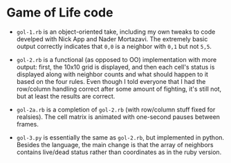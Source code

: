 # Game of Life code

* `gol-1.rb` is an object-oriented take, including my own tweaks to code
  develped with Nick App and Nader Mortazavi. The extremely basic output
  correctly indicates that `0,0` is a neighbor with `0,1` but not `5,5`.

* `gol-2.rb` is a functional (as opposed to OO) implementation with more
  output: first, the 10x10 grid is displayed, and then each cell's
  status is displayed along with neighbor counts and what should happen
  to it based on the four rules.  Even though I told everyone that I had
  the row/column handling correct after some amount of fighting, it's
  still not, but at least the results are correct.

* `gol-2a.rb` is a completion of `gol-2.rb` (with row/column stuff fixed
  for realsies). The cell matrix is animated with one-second pauses
  between frames.

* `gol-3.py` is essentially the same as `gol-2.rb`, but implemented in python.
  Besides the language, the main change is that the array of neighbors contains
  live/dead status rather than coordinates as in the ruby version.
